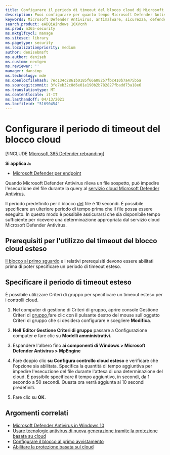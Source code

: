 ```yaml
---
title: Configurare il periodo di timeout del blocco cloud di Microsoft Defender Antivirus
description: Puoi configurare per quanto tempo Microsoft Defender Antivirus blocterà l'esecuzione di un file in attesa di una determinazione del cloud.
keywords: Microsoft Defender Antivirus, antimalware, sicurezza, defender, cloud, timeout, blocco, periodo, secondi
search.product: eADQiWindows 10XVcnh
ms.prod: m365-security
ms.mktglfcycl: manage
ms.sitesec: library
ms.pagetype: security
ms.localizationpriority: medium
author: denisebmsft
ms.author: deniseb
ms.custom: nextgen
ms.reviewer: ''
manager: dansimp
ms.technology: mde
ms.openlocfilehash: 7ec134c2861b0185f66a08257fbc410b7a475b5a
ms.sourcegitcommit: 3fe7eb32c8d6e01e190b2b782827fbadd73a18e6
ms.translationtype: MT
ms.contentlocale: it-IT
ms.lasthandoff: 04/13/2021
ms.locfileid: "51690454"
---
```

# <a name="configure-the-cloud-block-timeout-period"></a>Configurare il periodo di timeout del blocco cloud

[!INCLUDE [Microsoft 365 Defender rebranding](../../includes/microsoft-defender.md)]


**Si applica a:**

- [Microsoft Defender per endpoint](/microsoft-365/security/defender-endpoint/)

Quando Microsoft Defender Antivirus rileva un file sospetto, può impedire l'esecuzione del file durante la query al [servizio cloud Microsoft Defender Antivirus.](cloud-protection-microsoft-defender-antivirus.md)

Il periodo predefinito per il blocco [del](configure-block-at-first-sight-microsoft-defender-antivirus.md) file è 10 secondi. È possibile specificare un ulteriore periodo di tempo prima che il file possa essere eseguito. In questo modo è possibile assicurarsi che sia disponibile tempo sufficiente per ricevere una determinazione appropriata dal servizio cloud Microsoft Defender Antivirus.

## <a name="prerequisites-to-use-the-extended-cloud-block-timeout"></a>Prerequisiti per l'utilizzo del timeout del blocco cloud esteso

[Il blocco al primo sguardo](configure-block-at-first-sight-microsoft-defender-antivirus.md) e i relativi prerequisiti devono essere abilitati prima di poter specificare un periodo di timeout esteso.

## <a name="specify-the-extended-timeout-period"></a>Specificare il periodo di timeout esteso

È possibile utilizzare Criteri di gruppo per specificare un timeout esteso per i controlli cloud.

1. Nel computer di gestione di Criteri di gruppo, aprire console Gestione Criteri di [gruppo,](/previous-versions/windows/it-pro/windows-server-2008-R2-and-2008/cc731212(v=ws.11))fare clic con il pulsante destro del mouse sull'oggetto Criteri di gruppo che si desidera configurare e scegliere **Modifica**.

2. **Nell'Editor Gestione Criteri di gruppo** passare a Configurazione computer **e** fare clic su **Modelli amministrativi.**

3. Espandere l'albero fino **ai componenti di Windows > Microsoft Defender Antivirus > MpEngine**

4. Fare doppio clic **su Configura controllo cloud esteso** e verificare che l'opzione sia abilitata. Specifica la quantità di tempo aggiuntiva per impedire l'esecuzione del file durante l'attesa di una determinazione del cloud. È possibile specificare il tempo aggiuntivo, in secondi, da 1 secondo a 50 secondi. Questa ora verrà aggiunta ai 10 secondi predefiniti.

5. Fare clic su **OK**.

## <a name="related-topics"></a>Argomenti correlati

- [Microsoft Defender Antivirus in Windows 10](microsoft-defender-antivirus-in-windows-10.md)
- [Usare tecnologie antivirus di nuova generazione tramite la protezione basata su cloud](cloud-protection-microsoft-defender-antivirus.md)
- [Configurare il blocco al primo avvistamento](configure-block-at-first-sight-microsoft-defender-antivirus.md)
- [Abilitare la protezione basata sul cloud](enable-cloud-protection-microsoft-defender-antivirus.md)